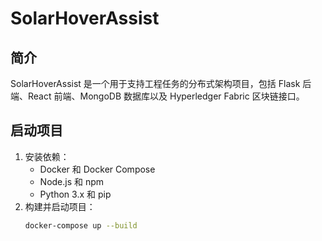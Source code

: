 # SolarHoverAssist

## 简介
SolarHoverAssist 是一个用于支持工程任务的分布式架构项目，包括 Flask 后端、React 前端、MongoDB 数据库以及 Hyperledger Fabric 区块链接口。

## 启动项目
1. 安装依赖：
   - Docker 和 Docker Compose
   - Node.js 和 npm
   - Python 3.x 和 pip
2. 构建并启动项目：
   ```bash
   docker-compose up --build
